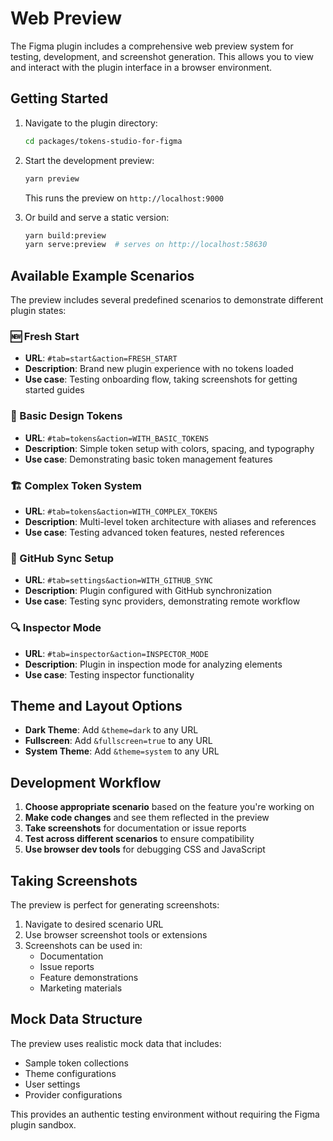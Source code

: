 # Web Preview

The Figma plugin includes a comprehensive web preview system for testing, development, and screenshot generation. This allows you to view and interact with the plugin interface in a browser environment.

## Getting Started

1. Navigate to the plugin directory:
   ```sh
   cd packages/tokens-studio-for-figma
   ```

2. Start the development preview:
   ```sh
   yarn preview
   ```
   This runs the preview on `http://localhost:9000`

3. Or build and serve a static version:
   ```sh
   yarn build:preview
   yarn serve:preview  # serves on http://localhost:58630
   ```

## Available Example Scenarios

The preview includes several predefined scenarios to demonstrate different plugin states:

### 🆕 Fresh Start
- **URL**: `#tab=start&action=FRESH_START`
- **Description**: Brand new plugin experience with no tokens loaded
- **Use case**: Testing onboarding flow, taking screenshots for getting started guides

### 🎨 Basic Design Tokens  
- **URL**: `#tab=tokens&action=WITH_BASIC_TOKENS`
- **Description**: Simple token setup with colors, spacing, and typography
- **Use case**: Demonstrating basic token management features

### 🏗️ Complex Token System
- **URL**: `#tab=tokens&action=WITH_COMPLEX_TOKENS` 
- **Description**: Multi-level token architecture with aliases and references
- **Use case**: Testing advanced token features, nested references

### 🔄 GitHub Sync Setup
- **URL**: `#tab=settings&action=WITH_GITHUB_SYNC`
- **Description**: Plugin configured with GitHub synchronization
- **Use case**: Testing sync providers, demonstrating remote workflow

### 🔍 Inspector Mode
- **URL**: `#tab=inspector&action=INSPECTOR_MODE`
- **Description**: Plugin in inspection mode for analyzing elements
- **Use case**: Testing inspector functionality

## Theme and Layout Options

- **Dark Theme**: Add `&theme=dark` to any URL
- **Fullscreen**: Add `&fullscreen=true` to any URL
- **System Theme**: Add `&theme=system` to any URL

## Development Workflow

1. **Choose appropriate scenario** based on the feature you're working on
2. **Make code changes** and see them reflected in the preview
3. **Take screenshots** for documentation or issue reports
4. **Test across different scenarios** to ensure compatibility
5. **Use browser dev tools** for debugging CSS and JavaScript

## Taking Screenshots

The preview is perfect for generating screenshots:

1. Navigate to desired scenario URL
2. Use browser screenshot tools or extensions
3. Screenshots can be used in:
   - Documentation
   - Issue reports  
   - Feature demonstrations
   - Marketing materials

## Mock Data Structure

The preview uses realistic mock data that includes:
- Sample token collections
- Theme configurations
- User settings
- Provider configurations

This provides an authentic testing environment without requiring the Figma plugin sandbox.

